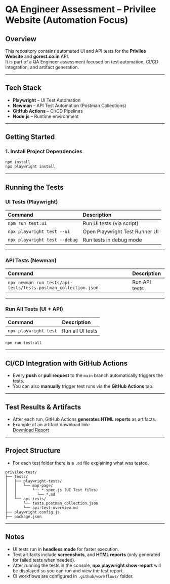 # QA Engineer Assessment – Privilee Website (Automation Focus)

##  Overview

This repository contains automated UI and API tests for the **Privilee Website** and **gorest.co.in** API.  
It is part of a QA Engineer assessment focused on test automation, CI/CD integration, and artifact generation.

---

## Tech Stack

- **Playwright** – UI Test Automation
- **Newman** – API Test Automation (Postman Collections)
- **GitHub Actions** – CI/CD Pipelines
- **Node.js** – Runtime environment

---

## Getting Started

### 1. Install Project Dependencies

```bash
npm install
npx playwright install
```

---

## Running the Tests

### UI Tests (Playwright)

| Command | Description |
|:--------|:------------|
| `npm run test:ui` | Run UI tests (via script) |
| `npx playwright test --ui` | Open Playwright Test Runner UI |
| `npx playwright test --debug` | Run tests in debug mode |

---

### API Tests (Newman)

| Command | Description |
|:--------|:------------|
| `npx newman run tests/api-tests/tests.postman_collection.json` | Run API tests |


---

### Run All Tests (UI + API)

| Command | Description |
|:--------|:------------|
| `npx playwright test` | Run all UI tests |

```bash
npm run test:all
```
---

## CI/CD Integration with GitHub Actions

- Every **push** or **pull request** to the `main` branch automatically triggers the tests.
- You can also **manually** trigger test runs via the **GitHub Actions** tab.

---

## Test Results & Artifacts

- After each run, GitHub Actions **generates HTML reports** as artifacts.
- Example of an artifact download link:  
  [Download Report](https://github.com/LiviaGitHub/privilee-test/actions/runs/14683018938/artifacts/3014914891)

---

## Project Structure

- For each test folder there is a `.md` file explaining what was tested.

```
privilee-test/
├── tests/
│   ├── playwright-tests/
│   │   └── map-page/
│   │       └── *.spec.js (UI Test files)
│   │         └── *.md 
│   └── api-tests/
│       └── tests.postman_collection.json 
│       └── api-test-overview.md
├── playwright.config.js
├── package.json
```
---

## Notes

- UI tests run in **headless mode** for faster execution.  
- Test artifacts include **screenshots**, and **HTML reports** (only generated for failed tests when needed).
- After running the tests in the console, **npx playwright show-report** will be displayed so you can run and view the test report.
- CI workflows are configured in `.github/workflows/` folder.
